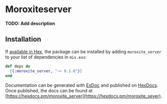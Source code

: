 # Moroxiteserver

**TODO: Add description**

## Installation

If [available in Hex](https://hex.pm/docs/publish), the package can be installed
by adding `moroxite_server` to your list of dependencies in `mix.exs`:

```elixir
def deps do
  [{:moroxite_server, "~> 0.1.0"}]
end
```

Documentation can be generated with [ExDoc](https://github.com/elixir-lang/ex_doc)
and published on [HexDocs](https://hexdocs.pm). Once published, the docs can
be found at [https://hexdocs.pm/moroxite_server](https://hexdocs.pm/moroxite_sever).

